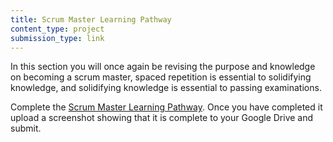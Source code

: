 ```yaml
---
title: Scrum Master Learning Pathway
content_type: project
submission_type: link
---
```


In this section you will once again be revising the purpose and knowledge on becoming a scrum master, spaced repetition is essential to solidifying knowledge, and solidifying knowledge is essential to passing examinations.

Complete the [Scrum Master Learning Pathway](https://www.scrum.org/pathway/scrum-master). Once you have completed it upload a screenshot showing that it is complete to your Google Drive and submit.

